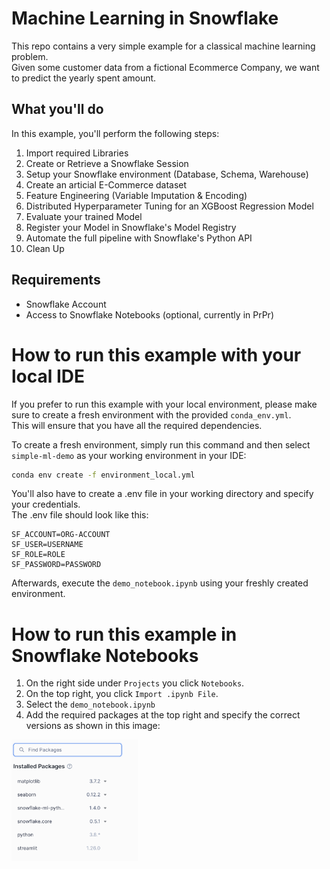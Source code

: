 # Machine Learning in Snowflake
This repo contains a very simple example for a classical machine learning problem.  
Given some customer data from a fictional Ecommerce Company, we want to predict the yearly spent amount.

## What you'll do
In this example, you'll perform the following steps:
1. Import required Libraries
2. Create or Retrieve a Snowflake Session
3. Setup your Snowflake environment (Database, Schema, Warehouse)
4. Create an articial E-Commerce dataset 
5. Feature Engineering (Variable Imputation & Encoding)
6. Distributed Hyperparameter Tuning for an XGBoost Regression Model
7. Evaluate your trained Model
8. Register your Model in Snowflake's Model Registry
9. Automate the full pipeline with Snowflake's Python API
10. Clean Up

## Requirements
* Snowflake Account
* Access to Snowflake Notebooks (optional, currently in PrPr)

# How to run this example with your local IDE
If you prefer to run this example with your local environment, please make sure to create a fresh environment with the provided ```conda_env.yml```.  
This will ensure that you have all the required dependencies.

To create a fresh environment, simply run this command and then select ```simple-ml-demo``` as your working environment in your IDE:
```bash
conda env create -f environment_local.yml
```

You'll also have to create a .env file in your working directory and specify your credentials.  
The .env file should look like this:
```
SF_ACCOUNT=ORG-ACCOUNT
SF_USER=USERNAME
SF_ROLE=ROLE
SF_PASSWORD=PASSWORD
```

Afterwards, execute the ```demo_notebook.ipynb``` using your freshly created environment.

# How to run this example in Snowflake Notebooks
1. On the right side under ```Projects``` you click ```Notebooks```.
2. On the top right, you click ```Import .ipynb File```.
3. Select the ```demo_notebook.ipynb```
4. Add the required packages at the top right and specify the correct versions as shown in this image:  
<img src="assets/package_versions_snowflake_notebook.png" alt="packages" height="40%" width="40%" align="left"/>
